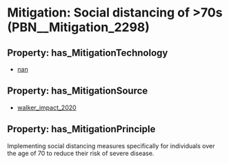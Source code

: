 # Mitigation: __Social distancing of >70s__ (PBN__Mitigation_2298)

## Property: has_MitigationTechnology

* [nan](../Technology/PBN__Technology_22)

## Property: has_MitigationSource

* [walker_impact_2020](../Article/PBN__Article_65)

## Property: has_MitigationPrinciple

Implementing social distancing measures specifically for individuals over the age of 70 to reduce their risk of severe disease.

